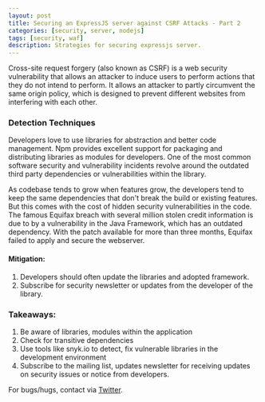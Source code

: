 ```yaml
---
layout: post
title: Securing an ExpressJS server against CSRF Attacks - Part 2
categories: [security, server, nodejs]
tags: [security, waf]
description: Strategies for securing expressjs server.
---
```


Cross-site request forgery (also known as CSRF) is a web security vulnerability that allows an attacker to induce users to perform actions that they do not intend to perform. It allows an attacker to partly circumvent the same origin policy, which is designed to prevent different websites from interfering with each other.

### Detection Techniques
Developers love to use libraries for abstraction and better code management. Npm provides excellent support for packaging and distributing libraries as modules for developers. One of the most common software security and vulnerability incidents revolve around the outdated third party dependencies or vulnerabilities within the library.

As codebase tends to grow when features grow, the developers tend to keep the same dependencies that don't break the build or existing features. But this comes with the cost of hidden security vulnerabilities in the code. The famous Equifax breach with several million stolen credit information is due to by a vulnerability in the Java Framework, which has an outdated dependency. With the patch available for more than three months, Equifax failed to apply and secure the webserver.

#### Mitigation:
1. Developers should often update the libraries and adopted framework.
2. Subscribe for security newsletter or updates from the developer of the library.

### Takeaways:
1. Be aware of libraries, modules within the application
2. Check for transitive dependencies
3. Use tools like snyk.io to detect, fix vulnerable libraries in the development environment
4. Subscribe to the mailing list, updates newsletter for receiving updates on security issues or notice from developers.

For bugs/hugs, contact via [Twitter](https://twitter.com/sshivasurya).
